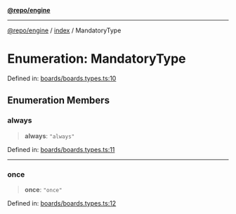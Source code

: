 [**@repo/engine**](../../README.md)

***

[@repo/engine](../../modules.md) / [index](../README.md) / MandatoryType

# Enumeration: MandatoryType

Defined in: [boards/boards.types.ts:10](https://github.com/alexqguo/drinking-board-game-v3/blob/423d7f07a24c1ecc390d54885c4978f1235ed349/packages/engine/src/boards/boards.types.ts#L10)

## Enumeration Members

### always

> **always**: `"always"`

Defined in: [boards/boards.types.ts:11](https://github.com/alexqguo/drinking-board-game-v3/blob/423d7f07a24c1ecc390d54885c4978f1235ed349/packages/engine/src/boards/boards.types.ts#L11)

***

### once

> **once**: `"once"`

Defined in: [boards/boards.types.ts:12](https://github.com/alexqguo/drinking-board-game-v3/blob/423d7f07a24c1ecc390d54885c4978f1235ed349/packages/engine/src/boards/boards.types.ts#L12)
